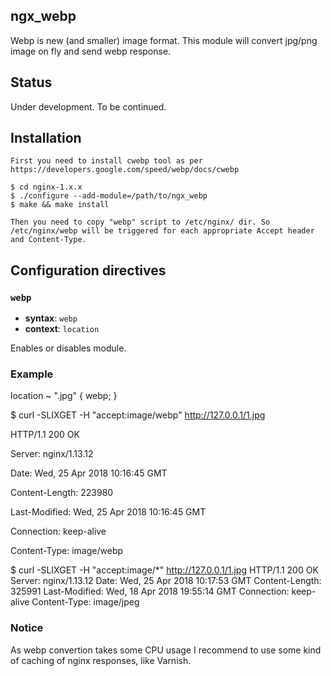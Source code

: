 ## ngx_webp

Webp is new (and smaller) image format. This module will convert jpg/png image on fly and send webp response.

## Status

Under development. To be continued.

## Installation

    First you need to install cwebp tool as per https://developers.google.com/speed/webp/docs/cwebp

    $ cd nginx-1.x.x
    $ ./configure --add-module=/path/to/ngx_webp
    $ make && make install

    Then you need to copy "webp" script to /etc/nginx/ dir. So /etc/nginx/webp will be triggered for each appropriate Accept header and Content-Type.

## Configuration directives

### `webp`

- **syntax**: `webp`
- **context**: `location`

Enables or disables module.

### Example

location ~ "\.jpg" {
webp;
}

$ curl -SLIXGET -H "accept:image/webp" http://127.0.0.1/1.jpg

HTTP/1.1 200 OK

Server: nginx/1.13.12

Date: Wed, 25 Apr 2018 10:16:45 GMT

Content-Length: 223980

Last-Modified: Wed, 25 Apr 2018 10:16:45 GMT

Connection: keep-alive

Content-Type: image/webp

$ curl -SLIXGET -H "accept:image/*" http://127.0.0.1/1.jpg
HTTP/1.1 200 OK
Server: nginx/1.13.12
Date: Wed, 25 Apr 2018 10:17:53 GMT
Content-Length: 325991
Last-Modified: Wed, 18 Apr 2018 19:55:14 GMT
Connection: keep-alive
Content-Type: image/jpeg

### Notice
As webp convertion takes some CPU usage I recommend to use some kind of caching of nginx responses, like Varnish.
